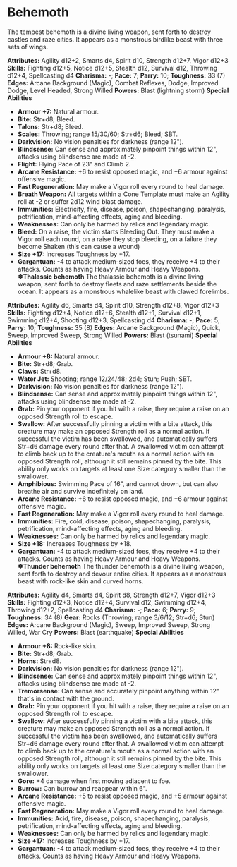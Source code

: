 # Behemoth

The tempest behemoth is a divine living weapon, sent forth to destroy
castles and raze cities. It appears as a monstrous birdlike beast with
three sets of wings.

**Attributes:** Agility d12+2, Smarts d4, Spirit d10, Strength d12+7,
Vigor d12+3
**Skills:** Fighting d12+5, Notice d12+5, Stealth d12, Survival d12,
Throwing d12+4, Spellcasting d4
**Charisma:** -; **Pace:** 7; **Parry:** 10; **Toughness:** 33 (7)
**Edges:** Arcane Background (Magic), Combat Reflexes, Dodge, Improved
Dodge, Level Headed, Strong Willed
**Powers:** Blast (lightning storm)
**Special Abilities**

- **Armour +7:** Natural armour.
- **Bite:** Str+d8; Bleed.
- **Talons:** Str+d8; Bleed.
- **Scales:** Throwing; range 15/30/60; Str+d6; Bleed; SBT.
- **Darkvision:** No vision penalties for darkness (range 12").
- **Blindsense:** Can sense and approximately pinpoint things within
12", attacks using blindsense are made at -2.
- **Flight:** Flying Pace of 23" and Climb 2.
- **Arcane Resistance:** +6 to resist opposed magic, and +6 armour
against offensive magic.
- **Fast Regeneration:** May make a Vigor roll every round to heal
damage.
- **Breath Weapon:** All targets within a Cone Template must make an
Agility roll at -2 or suffer 2d12 wind blast damage.
- **Immunities:** Electricity, fire, disease, poison, shapechanging,
paralysis, petrification, mind-affecting effects, aging and bleeding.
- **Weaknesses:** Can only be harmed by relics and legendary magic.
- **Bleed:** On a raise, the victim starts Bleeding Out. They must make
a Vigor roll each round, on a raise they stop bleeding, on a failure
they become Shaken (this can cause a wound)
- **Size +17:** Increases Toughness by +17.
- **Gargantuan:** -4 to attack medium-sized foes, they receive +4 to
their attacks. Counts as having Heavy Armour and Heavy Weapons.
**❄Thalassic behemoth**
The thalassic behemoth is a divine living weapon, sent forth to
destroy fleets and raze settlements beside the ocean. It appears as a
monstrous whalelike beast with clawed forelimbs.

**Attributes:** Agility d6, Smarts d4, Spirit d10, Strength d12+8, Vigor
d12+3
**Skills:** Fighting d12+4, Notice d12+6, Stealth d12+1, Survival d12+1,
Swimming d12+4, Shooting d12+3, Spellcasting d4
**Charisma:** -; **Pace:** 5; **Parry:** 10; **Toughness:** 35 (8)
**Edges:** Arcane Background (Magic), Quick, Sweep, Improved Sweep,
Strong Willed
**Powers:** Blast (tsunami)
**Special Abilities**

- **Armour +8:** Natural armour.
- **Bite:** Str+d8; Grab.
- **Claws:** Str+d8.
- **Water Jet:** Shooting; range 12/24/48; 2d4; Stun; Push; SBT.
- **Darkvision:** No vision penalties for darkness (range 12").
- **Blindsense:** Can sense and approximately pinpoint things within
12", attacks using blindsense are made at -2.
- **Grab:** Pin your opponent if you hit with a raise, they require a
raise on an opposed Strength roll to escape.
- **Swallow:** After successfully pinning a victim with a bite attack,
this creature may make an opposed Strength roll as a normal action. If
successful the victim has been swallowed, and automatically suffers
Str+d6 damage every round after that. A swallowed victim can attempt to
climb back up to the creature's mouth as a normal action with an
opposed Strength roll, although it still remains pinned by the bite.
This ability only works on targets at least one Size category smaller
than the swallower.
- **Amphibious:** Swimming Pace of 16", and cannot drown, but can also
breathe air and survive indefinitely on land.
- **Arcane Resistance:** +6 to resist opposed magic, and +6 armour
against offensive magic.
- **Fast Regeneration:** May make a Vigor roll every round to heal
damage.
- **Immunities:** Fire, cold, disease, poison, shapechanging, paralysis,
petrification, mind-affecting effects, aging and bleeding.
- **Weaknesses:** Can only be harmed by relics and legendary magic.
- **Size +18:** Increases Toughness by +18.
- **Gargantuan:** -4 to attack medium-sized foes, they receive +4 to
their attacks. Counts as having Heavy Armour and Heavy Weapons.
**❄Thunder behemoth**
The thunder behemoth is a divine living weapon, sent forth to destroy
and devour entire cities. It appears as a monstrous beast with rock-like
skin and curved horns.

**Attributes:** Agility d4, Smarts d4, Spirit d8, Strength d12+7, Vigor
d12+3
**Skills:** Fighting d12+3, Notice d12+4, Survival d12, Swimming d12+4,
Throwing d12+2, Spellcasting d4
**Charisma:** -; **Pace:** 6; **Parry:** 9; **Toughness:** 34 (8)
**Gear:** Rocks (Throwing; range 3/6/12; Str+d6; Stun)
**Edges:** Arcane Background (Magic), Sweep, Improved Sweep, Strong
Willed, War Cry
**Powers:** Blast (earthquake)
**Special Abilities**

- **Armour +8:** Rock-like skin.
- **Bite:** Str+d8; Grab.
- **Horns:** Str+d8.
- **Darkvision:** No vision penalties for darkness (range 12").
- **Blindsense:** Can sense and approximately pinpoint things within
12", attacks using blindsense are made at -2.
- **Tremorsense:** Can sense and accurately pinpoint anything within
12" that's in contact with the ground.
- **Grab:** Pin your opponent if you hit with a raise, they require a
raise on an opposed Strength roll to escape.
- **Swallow:** After successfully pinning a victim with a bite attack,
this creature may make an opposed Strength roll as a normal action. If
successful the victim has been swallowed, and automatically suffers
Str+d6 damage every round after that. A swallowed victim can attempt to
climb back up to the creature's mouth as a normal action with an
opposed Strength roll, although it still remains pinned by the bite.
This ability only works on targets at least one Size category smaller
than the swallower.
- **Gore:** +4 damage when first moving adjacent to foe.
- **Burrow:** Can burrow and reappear within 6".
- **Arcane Resistance:** +5 to resist opposed magic, and +5 armour
against offensive magic.
- **Fast Regeneration:** May make a Vigor roll every round to heal
damage.
- **Immunities:** Acid, fire, disease, poison, shapechanging, paralysis,
petrification, mind-affecting effects, aging and bleeding.
- **Weaknesses:** Can only be harmed by relics and legendary magic.
- **Size +17:** Increases Toughness by +17.
- **Gargantuan:** -4 to attack medium-sized foes, they receive +4 to
their attacks. Counts as having Heavy Armour and Heavy Weapons.
